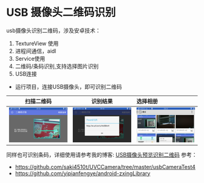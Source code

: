 USB 摄像头二维码识别
=========

usb摄像头识别二维码，涉及安卓技术：

1. TextureView 使用
2. 进程间通信，aidl
3. Service使用
4. 二维码/条码识别,支持选择图片识别
5. USB连接

+ 运行项目，连接USB摄像头，即可识别二维码

|扫描二维码|识别结果|选择相册|
|:---:|:---:|:---|
|<img src="./1.png" width="320"/>|<img src="./2.png" width="320"/>|<img src="./3.png" width="320"/>|



同样也可识别条码，详细使用请参考我的博客: [USB摄像头预览识别二维码](https://jp1017.github.io/2016/09/15/USB%E6%91%84%E5%83%8F%E5%A4%B4%E9%A2%84%E8%A7%88%E8%AF%86%E5%88%AB%E4%BA%8C%E7%BB%B4%E7%A0%81/)
参考：

+ https://github.com/saki4510t/UVCCamera/tree/master/usbCameraTest4
+ https://github.com/yipianfengye/android-zxingLibrary